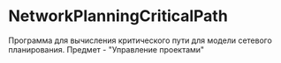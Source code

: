 # NetworkPlanningCriticalPath

Программа для вычисления критического пути для модели сетевого планирования. Предмет - "Управление проектами"
